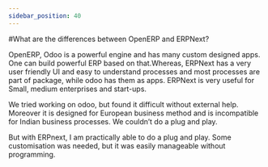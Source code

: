 ```yaml
---
sidebar_position: 40
---
```


#What are the differences between OpenERP and ERPNext?

OpenERP, Odoo is a powerful engine and has many custom designed apps. One can build powerful ERP based on that.Whereas, ERPNext has a very user friendly UI and easy to understand processes and most processes are part of package, while odoo has them as apps. ERPNext is very useful for Small, medium enterprises and start-ups.

We tried working on odoo, but found it difficult without external help. Moreover it is designed for European business method and is incompatible for Indian business processes. We couldn’t do a plug and play.

But with ERPnext, I am practically able to do a plug and play. Some customisation was needed, but it was easily manageable without programming.